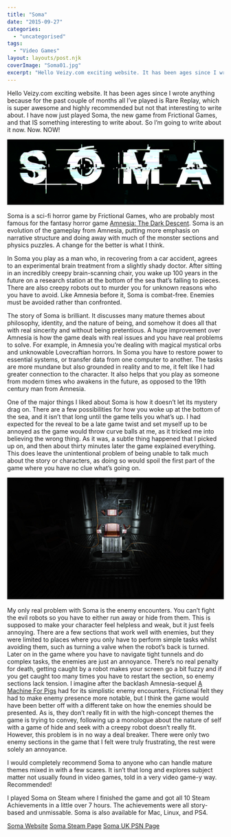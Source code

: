 ```yaml
---
title: "Soma"
date: "2015-09-27"
categories: 
  - "uncategorised"
tags: 
  - "Video Games"
layout: layouts/post.njk
coverImage: "Soma01.jpg"
excerpt: "Hello Veizy.com exciting website. It has been ages since I wrote anything because for the past couple of months all I’ve played is Rare Replay, which is super awesome and highly recommended but not that interesting to write about. I have now just played Soma, the new game from Frictional Games, and that IS something interesting to write about. So I’m going to write about it now. Now. NOW!"
---
```

Hello Veizy.com exciting website. It has been ages since I wrote anything because for the past couple of months all I’ve played is Rare Replay, which is super awesome and highly recommended but not that interesting to write about. I have now just played Soma, the new game from Frictional Games, and that IS something interesting to write about. So I’m going to write about it now. Now. NOW!

![Soma Title Screen](images/SomaTittle.gif "Soma Title Screen")

Soma is a sci-fi horror game by Frictional Games, who are probably most famous for the fantasy horror game [Amnesia: The Dark Descent](http://store.steampowered.com/app/57300/Amnesia_The_Dark_Descent/). Soma is an evolution of the gameplay from Amnesia, putting more emphasis on narrative structure and doing away with much of the monster sections and physics puzzles. A change for the better is what I think.

In Soma you play as a man who, in recovering from a car accident, agrees to an experimental brain treatment from a slightly shady doctor. After sitting in an incredibly creepy brain-scanning chair, you wake up 100 years in the future on a research station at the bottom of the sea that’s falling to pieces. There are also creepy robots out to murder you for unknown reasons who you have to avoid. Like Amnesia before it, Soma is combat-free. Enemies must be avoided rather than confronted.

The story of Soma is brilliant. It discusses many mature themes about philosophy, identity, and the nature of being, and somehow it does all that with real sincerity and without being pretentious. A huge improvement over Amnesia is how the game deals with real issues and you have real problems to solve. For example, in Amnesia you’re dealing with magical mystical orbs and unknowable Lovecraftian horrors. In Soma you have to restore power to essential systems, or transfer data from one computer to another. The tasks are more mundane but also grounded in reality and to me, it felt like I had greater connection to the character. It also helps that you play as someone from modern times who awakens in the future, as opposed to the 19th century man from Amnesia.

One of the major things I liked about Soma is how it doesn’t let its mystery drag on. There are a few possibilities for how you woke up at the bottom of the sea, and it isn’t that long until the game tells you what’s up. I had expected for the reveal to be a late game twist and set myself up to be annoyed as the game would throw curve balls at me, as it tricked me into believing the wrong thing. As it was, a subtle thing happened that I picked up on, and then about thirty minutes later the game explained everything. This does leave the unintentional problem of being unable to talk much about the story or characters, as doing so would spoil the first part of the game where you have no clue what’s going on.

![A creepy chair from Soma](images/Soma01.jpg "Creepy chairs are a recurring theme in Soma")

My only real problem with Soma is the enemy encounters. You can’t fight the evil robots so you have to either run away or hide from them. This is supposed to make your character feel helpless and weak, but it just feels annoying. There are a few sections that work well with enemies, but they were limited to places where you only have to perform simple tasks whilst avoiding them, such as turning a valve when the robot’s back is turned. Later on in the game where you have to navigate tight tunnels and do complex tasks, the enemies are just an annoyance. There’s no real penalty for death, getting caught by a robot makes your screen go a bit fuzzy and if you get caught too many times you have to restart the section, so enemy sections lack tension. I imagine after the backlash Amnesia-sequel [A Machine For Pigs](http://store.steampowered.com/app/239200/Amnesia_A_Machine_for_Pigs/) had for its simplistic enemy encounters, Frictional felt they had to make enemy presence more notable, but I think the game would have been better off with a different take on how the enemies should be presented. As is, they don’t really fit in with the high-concept themes the game is trying to convey, following up a monologue about the nature of self with a game of hide and seek with a creepy robot doesn’t really fit. However, this problem is in no way a deal breaker. There were only two enemy sections in the game that I felt were truly frustrating, the rest were solely an annoyance.

I would completely recommend Soma to anyone who can handle mature themes mixed in with a few scares. It isn’t that long and explores subject matter not usually found in video games, told in a very video game-y way. Recommended!

I played Soma on Steam where I finished the game and got all 10 Steam Achievements in a little over 7 hours. The achievements were all story-based and unmissable. Soma is also available for Mac, Linux, and PS4.

[Soma Website](http://somagame.com/)
[Soma Steam Page](http://store.steampowered.com/app/282140/SOMA/)
[Soma UK PSN Page](https://store.playstation.com/en-gb/product/EP1188-CUSA03200_00-HPL3SOMAGAME2015)
